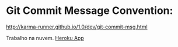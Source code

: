 # Git Commit Message Convention: 
http://karma-runner.github.io/1.0/dev/git-commit-msg.html

Trabalho na nuvem.
[Heroku App](https://lds-trabalho01.herokuapp.com/)
